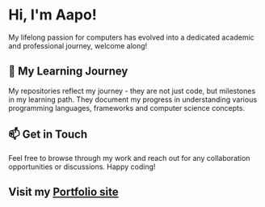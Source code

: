 # Hi, I'm Aapo! 

My lifelong passion for computers has evolved into a dedicated academic and professional journey, welcome along! 

## 🌇 My Learning Journey

My repositories reflect my journey - they are not just code, but milestones in my learning path. They document my progress in understanding various programming languages, frameworks and computer science concepts.

## 📫 Get in Touch

Feel free to browse through my work and reach out for any collaboration opportunities or discussions. Happy coding!

## Visit my [Portfolio site](https://aamik.github.io)

